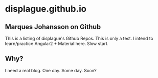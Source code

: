 # displague.github.io
## Marques Johansson on Github

This is a listing of displague's Github Repos. This is only a test.
I intend to learn/practice Angular2 + Material here. Slow start.

## Why?
I need a real blog.  One day.  Some day.  Soon?
